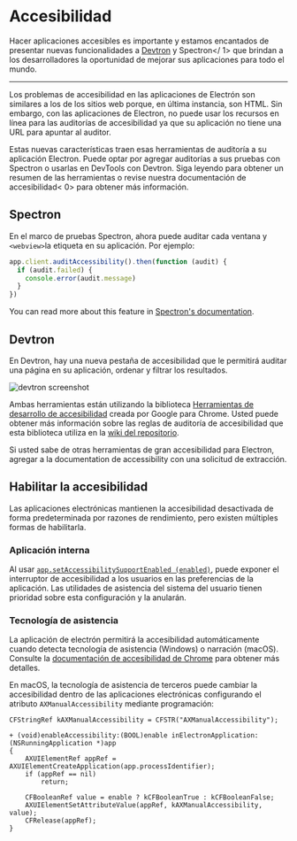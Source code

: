 # Accesibilidad

Hacer aplicaciones accesibles es importante y estamos encantados de presentar nuevas funcionalidades a [Devtron](https://electron.atom.io/devtron) y Spectron</ 1> que brindan a los desarrolladores la oportunidad de mejorar sus aplicaciones para todo el mundo.</p> 

* * *

Los problemas de accesibilidad en las aplicaciones de Electrón son similares a los de los sitios web porque, en última instancia, son HTML. Sin embargo, con las aplicaciones de Electron, no puede usar los recursos en línea para las auditorías de accesibilidad ya que su aplicación no tiene una URL para apuntar al auditor.

Estas nuevas características traen esas herramientas de auditoría a su aplicación Electron. Puede optar por agregar auditorías a sus pruebas con Spectron o usarlas en DevTools con Devtron. Siga leyendo para obtener un resumen de las herramientas o revise nuestra documentación de accesibilidad< 0> para obtener más información.</p> 

## Spectron

En el marco de pruebas Spectron, ahora puede auditar cada ventana y `<webview>`la etiqueta en su aplicación. Por ejemplo:

```javascript
app.client.auditAccessibility().then(function (audit) {
  if (audit.failed) {
    console.error(audit.message)
  }
})
```

You can read more about this feature in [Spectron's documentation](https://github.com/electron/spectron#accessibility-testing).

## Devtron

En Devtron, hay una nueva pestaña de accesibilidad que le permitirá auditar una página en su aplicación, ordenar y filtrar los resultados.

![devtron screenshot](https://cloud.githubusercontent.com/assets/1305617/17156618/9f9bcd72-533f-11e6-880d-389115f40a2a.png)

Ambas herramientas están utilizando la biblioteca [Herramientas de desarrollo de accesibilidad](https://github.com/GoogleChrome/accessibility-developer-tools) creada por Google para Chrome. Usted puede obtener más información sobre las reglas de auditoría de accesibilidad que esta biblioteca utiliza en la [wiki del repositorio](https://github.com/GoogleChrome/accessibility-developer-tools/wiki/Audit-Rules).

Si usted sabe de otras herramientas de gran accesibilidad para Electron, agregar a la documentation</a> de accessibility con una solicitud de extracción.</p> 

## Habilitar la accesibilidad

Las aplicaciones electrónicas mantienen la accesibilidad desactivada de forma predeterminada por razones de rendimiento, pero existen múltiples formas de habilitarla.

### Aplicación interna

Al usar [`app.setAccessibilitySupportEnabled (enabled)`](https://electron.atom.io/docs/api/app.md#appsetaccessibilitysupportenabledenabled-macos-windows), puede exponer el interruptor de accesibilidad a los usuarios en las preferencias de la aplicación. Las utilidades de asistencia del sistema del usuario tienen prioridad sobre esta configuración y la anularán.

### Tecnología de asistencia

La aplicación de electrón permitirá la accesibilidad automáticamente cuando detecta tecnología de asistencia (Windows) o narración (macOS). Consulte la [documentación de accesibilidad de Chrome](https://www.chromium.org/developers/design-documents/accessibility#TOC-How-Chrome-detects-the-presence-of-Assistive-Technology) para obtener más detalles.

En macOS, la tecnología de asistencia de terceros puede cambiar la accesibilidad dentro de las aplicaciones electrónicas configurando el atributo `AXManualAccessibility` mediante programación:

```objc
CFStringRef kAXManualAccessibility = CFSTR("AXManualAccessibility");

+ (void)enableAccessibility:(BOOL)enable inElectronApplication:(NSRunningApplication *)app
{
    AXUIElementRef appRef = AXUIElementCreateApplication(app.processIdentifier);
    if (appRef == nil)
        return;

    CFBooleanRef value = enable ? kCFBooleanTrue : kCFBooleanFalse;
    AXUIElementSetAttributeValue(appRef, kAXManualAccessibility, value);
    CFRelease(appRef);
}
```